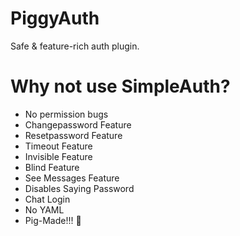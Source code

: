 # PiggyAuth
Safe & feature-rich auth plugin.

# Why not use SimpleAuth?
* No permission bugs
* Changepassword Feature
* Resetpassword Feature
* Timeout Feature
* Invisible Feature
* Blind Feature
* See Messages Feature
* Disables Saying Password
* Chat Login
* No YAML
* Pig-Made!!! :pig:
